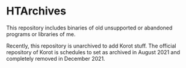 # HTArchives
This repository includes binaries of old unsupported or abandoned programs or libraries of me.

Recently, this repository is unarchived to add Korot stuff. The official repository of Korot is schedules to set as archived in August 2021 and completely removed in December 2021.

